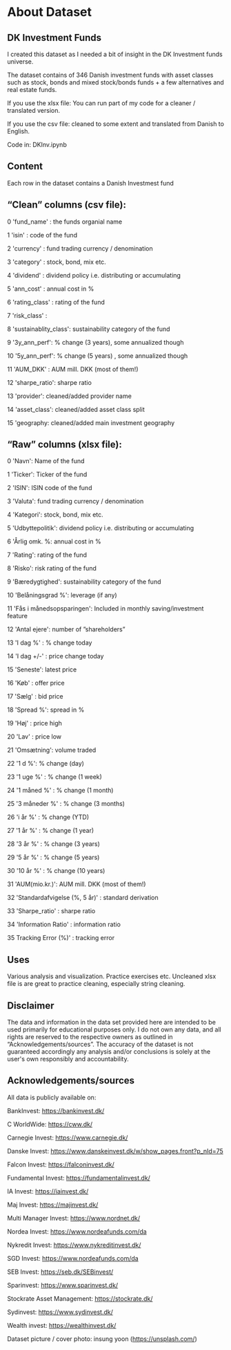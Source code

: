 # About Dataset

## DK Investment Funds

I created this dataset as I needed a bit of insight in the DK Investment funds universe. 

The dataset contains of 346 Danish investment funds with asset classes such as stock, bonds and mixed stock/bonds funds + a few alternatives and real estate funds. 

If you use the xlsx file: You can run part of my code for a cleaner / translated version.

If you use the csv file: cleaned to some extent and translated from Danish to English.

Code in: DKInv.ipynb

## Content

Each row in the dataset contains a Danish Investmest fund

## “Clean” columns (csv file):

0 'fund_name' : the funds organial name

1 'isin' : code of the fund

2 'currency' : fund trading currency / denomination 

3 'category' : stock, bond, mix etc.

4 'dividend' : dividend policy i.e. distributing or accumulating

5 'ann_cost' : annual cost in %

6 'rating_class' : rating of the fund

7 'risk_class' :

8 'sustainablity_class': sustainability category of the fund

9 '3y_ann_perf': % change (3 years), some annualized though 

10 '5y_ann_perf': % change (5 years) , some annualized though

11 'AUM_DKK' : AUM mill. DKK (most of them!)

12 'sharpe_ratio': sharpe ratio

13 'provider': cleaned/added provider name

14 'asset_class': cleaned/added asset class split

15 'geography: cleaned/added main investment geography


## “Raw” columns (xlsx file):

0 'Navn': Name of the fund

1 'Ticker': Ticker of the fund

2 'ISIN': ISIN code of the fund

3 'Valuta': fund trading currency / denomination

4 'Kategori': stock, bond, mix etc.

5 'Udbyttepolitik': dividend policy i.e. distributing or accumulating 

6 'Årlig omk. %: annual cost in %

7 'Rating': rating of the fund

8 'Risko': risk rating of the fund

9 'Bæredygtighed': sustainability category of the fund

10 'Belåningsgrad %': leverage (if any)

11 'Fås i månedsopsparingen': Included in monthly saving/investment feature 

12 'Antal ejere': number of ”shareholders”

13 'I dag %' : % change today

14 'I dag +/-' : price change today

15 'Seneste': latest price 

16 'Køb' : offer price

17 'Sælg' : bid price

18 'Spread %': spread in %

19 'Høj' : price high

20 'Lav' : price low

21 'Omsætning': volume traded

22 '1 d %': % change (day)

23 '1 uge %' : % change (1 week)

24 '1 måned %' : % change (1 month)

25 '3 måneder %' : % change (3 months)

26 'i år %' : % change (YTD)

27 '1 år %' : % change (1 year)

28 '3 år %' : % change (3 years)

29 '5 år %' : % change (5 years)

30 '10 år %'  : % change (10 years)

31 'AUM(mio.kr.)': AUM mill. DKK (most of them!)

32 'Standardafvigelse (%, 5 år)' : standard derivation

33 'Sharpe_ratio' : sharpe ratio

34 'Information Ratio' : information ratio

35 Tracking Error (%)' : tracking error

## Uses
Various analysis and visualization.
Practice exercises etc.
Uncleaned xlsx file is are great to practice cleaning, especially string cleaning. 

## Disclaimer
The data and information in the data set provided here are intended to be used primarily for educational purposes only. I do not own any data, and all rights are reserved to the respective owners as outlined in “Acknowledgements/sources”. The accuracy of the dataset is not guaranteed accordingly any analysis and/or conclusions is solely at the user's own responsibly and accountability.

## Acknowledgements/sources

All data is publicly available on:

BankInvest: https://bankinvest.dk/ 

C WorldWide: https://cww.dk/ 

Carnegie Invest: https://www.carnegie.dk/ 

Danske Invest: https://www.danskeinvest.dk/w/show_pages.front?p_nId=75 

Falcon Invest: https://falconinvest.dk/ 

Fundamental Invest: https://fundamentalinvest.dk/

IA Invest: https://iainvest.dk/ 

Maj Invest: https://majinvest.dk/ 

Multi Manager Invest: https://www.nordnet.dk/ 

Nordea Invest: https://www.nordeafunds.com/da

Nykredit Invest: https://www.nykreditinvest.dk/

SGD Invest: https://www.nordeafunds.com/da

SEB Invest: https://seb.dk/SEBinvest/

Sparinvest: https://www.sparinvest.dk/

Stockrate Asset Management: https://stockrate.dk/

Sydinvest: https://www.sydinvest.dk/

Wealth invest: https://wealthinvest.dk/

Dataset picture / cover photo: insung yoon (https://unsplash.com/)
